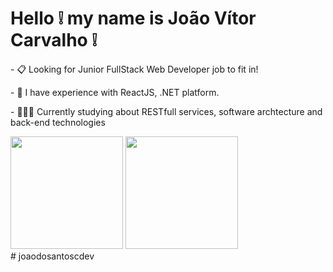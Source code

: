 # Hello ❕ my name is João Vítor Carvalho ❕

<p>- 📋 Looking for Junior FullStack Web Developer job to fit in!</p>
<p>- 🌱 I have experience with ReactJS, .NET platform.</p>
<p>-  🧑🏻‍💻 Currently studying about RESTfull services, software archtecture and back-end technologies</p>
<div>
  <img height="180em" src="https://github-readme-stats.vercel.app/api?username=joaodosantoscdev&theme=synthwave&show_icons=true&include_all_commits=true&account_private=true"/>
  <img height="180em" src="https://github-readme-stats.vercel.app/api/top-langs/?username=anuraghazra&layout=compact&theme=synthwave&langs_count=6"/>
</div>
# joaodosantoscdev
